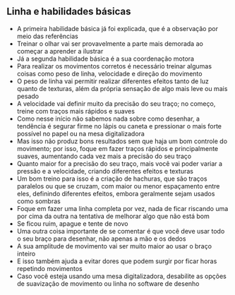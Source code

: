 ## Linha e habilidades básicas
- A primeira habilidade básica já foi explicada, que é a observação por meio das referências
- Treinar o olhar vai ser provavelmente a parte mais demorada ao começar a aprender a ilustrar
- Já a segunda habilidade básica é a sua coordenação motora
- Para realizar os movimentos corretos é necessário treinar algumas coisas como peso de linha, velocidade e direção do movimento
- O peso de linha vai permitir realizar diferentes efeitos tanto de luz quanto de texturas, além da própria sensação de algo mais leve ou mais pesado
- A velocidade vai definir muito da precisão do seu traço; no começo, treine com traços mais rápidos e suaves
- Como nesse início não sabemos nada sobre como desenhar, a tendência é segurar firme no lápis ou caneta e pressionar o mais forte possível no papel ou na mesa digitalizadora
- Mas isso não produz bons resultados sem que haja um bom controle do movimento; por isso, foque em fazer traços rápidos e principalmente suaves, aumentando cada vez mais a precisão do seu traço
- Quanto maior for a precisão do seu traço, mais você vai poder variar a pressão e a velocidade, criando diferentes efeitos e texturas
- Um bom treino para isso é a criação de hachuras, que são traços paralelos ou que se cruzam, com maior ou menor espaçamento entre eles, definindo diferentes efeitos, embora geralmente sejam usados como sombras
- Foque em fazer uma linha completa por vez, nada de ficar riscando uma por cima da outra na tentativa de melhorar algo que não está bom
- Se ficou ruim, apague e tente de novo
- Uma outra coisa importante de se comentar é que você deve usar todo o seu braço para desenhar, não apenas a mão e os dedos
- A sua amplitude de movimento vai ser muito maior ao usar o braço inteiro
- E isso também ajuda a evitar dores que podem surgir por ficar horas repetindo movimentos
- Caso você esteja usando uma mesa digitalizadora, desabilite as opções de suavização de movimento ou linha no software de desenho